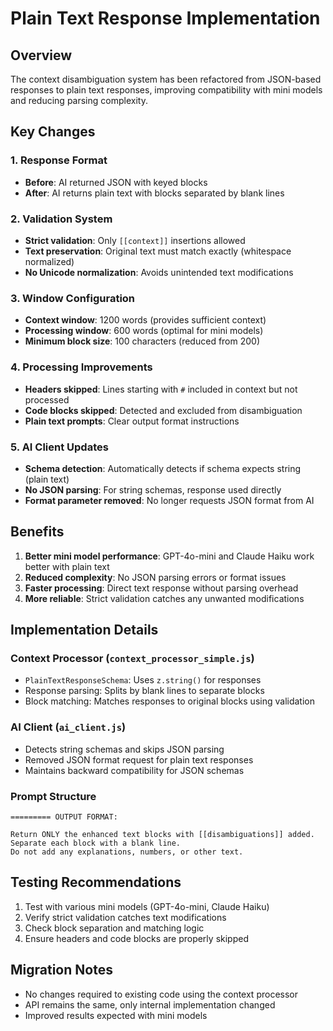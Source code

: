 # Plain Text Response Implementation

## Overview

The context disambiguation system has been refactored from JSON-based responses to plain text responses, improving compatibility with mini models and reducing parsing complexity.

## Key Changes

### 1. Response Format

- **Before**: AI returned JSON with keyed blocks
- **After**: AI returns plain text with blocks separated by blank lines

### 2. Validation System

- **Strict validation**: Only `[[context]]` insertions allowed
- **Text preservation**: Original text must match exactly (whitespace normalized)
- **No Unicode normalization**: Avoids unintended text modifications

### 3. Window Configuration

- **Context window**: 1200 words (provides sufficient context)
- **Processing window**: 600 words (optimal for mini models)
- **Minimum block size**: 100 characters (reduced from 200)

### 4. Processing Improvements

- **Headers skipped**: Lines starting with `#` included in context but not processed
- **Code blocks skipped**: Detected and excluded from disambiguation
- **Plain text prompts**: Clear output format instructions

### 5. AI Client Updates

- **Schema detection**: Automatically detects if schema expects string (plain text)
- **No JSON parsing**: For string schemas, response used directly
- **Format parameter removed**: No longer requests JSON format from AI

## Benefits

1. **Better mini model performance**: GPT-4o-mini and Claude Haiku work better with plain text
2. **Reduced complexity**: No JSON parsing errors or format issues
3. **Faster processing**: Direct text response without parsing overhead
4. **More reliable**: Strict validation catches any unwanted modifications

## Implementation Details

### Context Processor (`context_processor_simple.js`)

- `PlainTextResponseSchema`: Uses `z.string()` for responses
- Response parsing: Splits by blank lines to separate blocks
- Block matching: Matches responses to original blocks using validation

### AI Client (`ai_client.js`)

- Detects string schemas and skips JSON parsing
- Removed JSON format request for plain text responses
- Maintains backward compatibility for JSON schemas

### Prompt Structure

```
========= OUTPUT FORMAT:

Return ONLY the enhanced text blocks with [[disambiguations]] added.
Separate each block with a blank line.
Do not add any explanations, numbers, or other text.
```

## Testing Recommendations

1. Test with various mini models (GPT-4o-mini, Claude Haiku)
2. Verify strict validation catches text modifications
3. Check block separation and matching logic
4. Ensure headers and code blocks are properly skipped

## Migration Notes

- No changes required to existing code using the context processor
- API remains the same, only internal implementation changed
- Improved results expected with mini models
